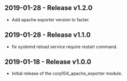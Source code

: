 ## 2019-01-28 - Release v1.2.0

- Add apache exporter version to facter.

## 2019-01-28 - Release v1.1.0

- fix systemd reload service require restart command. 

## 2019-01-18 - Release v1.0.0

- Initial release of the corp104_apache_exporter module.
